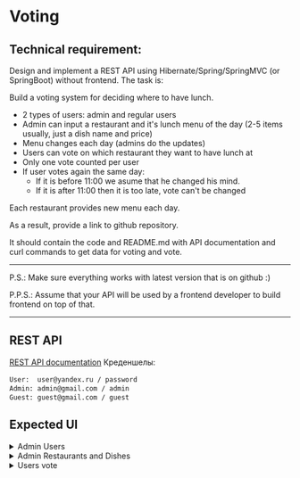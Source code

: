 # Voting
## Technical requirement:
Design and implement a REST API using Hibernate/Spring/SpringMVC (or SpringBoot) without frontend.
The task is:

Build a voting system for deciding where to have lunch.

* 2 types of users: admin and regular users
* Admin can input a restaurant and it's lunch menu of the day (2-5 items usually, just a dish name and price)
* Menu changes each day (admins do the updates)
* Users can vote on which restaurant they want to have lunch at
* Only one vote counted per user
* If user votes again the same day:
    - If it is before 11:00 we asume that he changed his mind.
    - If it is after 11:00 then it is too late, vote can't be changed

Each restaurant provides new menu each day.

As a result, provide a link to github repository.

It should contain the code and README.md with API documentation and curl
commands to get data for voting and vote.

---

P.S.: Make sure everything works with latest version that is on github :)

P.P.S.: Assume that your API will be used by a frontend developer to build frontend on top of that.

---

## REST API

[REST API documentation](http://localhost:8080/)
Креденшелы:
```
User:  user@yandex.ru / password
Admin: admin@gmail.com / admin
Guest: guest@gmail.com / guest
```

## Expected UI

<details>
  <summary>Admin Users</summary>

  ![](/images/Untitled2.png)

</details>

<details>
  <summary>Admin Restaurants and Dishes</summary>

  ![](/images/Untitled3.png)

</details>

<details>
  <summary>Users vote</summary>

  ![](/images/Untitled4.png)

</details>
